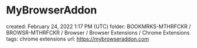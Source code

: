 # MyBrowserAddon

created: February 24, 2022 1:17 PM (UTC)
folder: BOOKMRKS-MTHRFCKR / BROWSR-MTHRFCKR / Browser / Browser Extensions / Chrome Extensions
tags: chrome extensions
url: https://mybrowseraddon.com